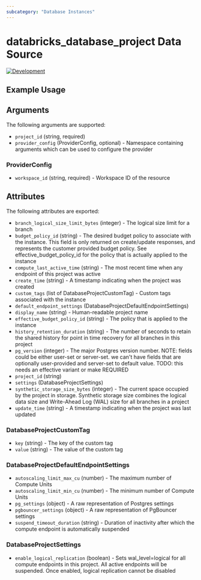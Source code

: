 ```yaml
---
subcategory: "Database Instances"
---
```

# databricks_database_project Data Source
[![Development](https://img.shields.io/badge/Release_Stage-Development-red)](https://docs.databricks.com/aws/en/release-notes/release-types)



## Example Usage


## Arguments
The following arguments are supported:
* `project_id` (string, required)
* `provider_config` (ProviderConfig, optional) - Namespace containing arguments which can be used to configure the provider

### ProviderConfig
* `workspace_id` (string, required) - Workspace ID of the resource

## Attributes
The following attributes are exported:
* `branch_logical_size_limit_bytes` (integer) - The logical size limit for a branch
* `budget_policy_id` (string) - The desired budget policy to associate with the instance. This field is only returned on create/update responses,
  and represents the customer provided budget policy. See effective_budget_policy_id for the policy that is actually
  applied to the instance
* `compute_last_active_time` (string) - The most recent time when any endpoint of this project was active
* `create_time` (string) - A timestamp indicating when the project was created
* `custom_tags` (list of DatabaseProjectCustomTag) - Custom tags associated with the instance
* `default_endpoint_settings` (DatabaseProjectDefaultEndpointSettings)
* `display_name` (string) - Human-readable project name
* `effective_budget_policy_id` (string) - The policy that is applied to the instance
* `history_retention_duration` (string) - The number of seconds to retain the shared history for point in time recovery for all branches in this project
* `pg_version` (integer) - The major Postgres version number.
  NOTE: fields could be either user-set or server-set.
  we can't have fields that are optionally user-provided and server-set to default value.
  TODO: this needs an effective variant or make REQUIRED
* `project_id` (string)
* `settings` (DatabaseProjectSettings)
* `synthetic_storage_size_bytes` (integer) - The current space occupied by the project in storage. Synthetic storage size combines the logical data size and Write-Ahead Log (WAL) size for all branches in a project
* `update_time` (string) - A timestamp indicating when the project was last updated

### DatabaseProjectCustomTag
* `key` (string) - The key of the custom tag
* `value` (string) - The value of the custom tag

### DatabaseProjectDefaultEndpointSettings
* `autoscaling_limit_max_cu` (number) - The maximum number of Compute Units
* `autoscaling_limit_min_cu` (number) - The minimum number of Compute Units
* `pg_settings` (object) - A raw representation of Postgres settings
* `pgbouncer_settings` (object) - A raw representation of PgBouncer settings
* `suspend_timeout_duration` (string) - Duration of inactivity after which the compute endpoint is automatically suspended

### DatabaseProjectSettings
* `enable_logical_replication` (boolean) - Sets wal_level=logical for all compute endpoints in this project.
  All active endpoints will be suspended.
  Once enabled, logical replication cannot be disabled
